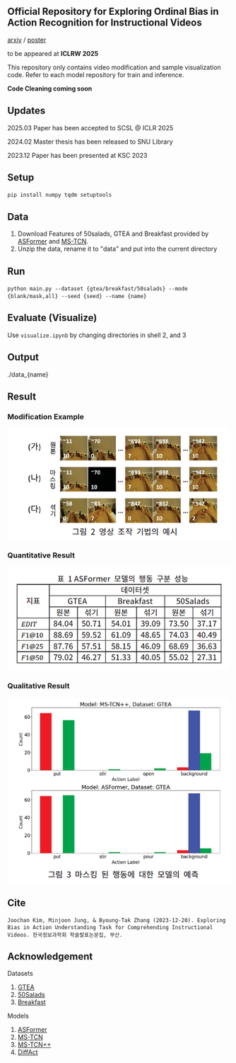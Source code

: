 ## Official Repository for **Exploring Ordinal Bias in Action Recognition for Instructional Videos**

[arxiv](https://arxiv.org/abs/2504.06580) / [poster](https://tikatoka.github.io/data/32.pdf)

to be appeared at **ICLRW 2025**

This repository only contains video modification and sample visualization code. Refer to each model repository for train and inference.

**Code Cleaning coming soon**

## Updates
2025.03 Paper has been accepted to SCSL @ ICLR 2025

2024.02 Master thesis has been released to SNU Library

2023.12 Paper has been presented at KSC 2023

## Setup
`pip install numpy tqdm setuptools`

## Data
1. Download Features of 50salads, GTEA and Breakfast provided by [ASFormer](https://github.com/ChinaYi/ASFormer) and [MS-TCN](https://github.com/yabufarha/ms-tcn).
2. Unzip the data, rename it to "data" and put into the current directory

## Run
`python main.py --dataset {gtea/breakfast/50salads} --mode {blank/mask,all} --seed {seed} --name {name}`

## Evaluate (Visualize)
Use `visualize.ipynb` by changing directories in shell 2, and 3

## Output
./data_{name}

## Result
### Modification Example
![Modification](images/modification.png)
### Quantitative Result
![Quantitative](images/quantitative.png)
### Qualitative Result
![Qualitative](images/qualitative.png)

## Cite
```
Joochan Kim, Minjoon Jung, & Byoung-Tak Zhang (2023-12-20). Exploring Bias in Action Understanding Task for Comprehending Instructional Videos. 한국정보과학회 학술발표논문집, 부산.
```

## Acknowledgement
Datasets
1. [GTEA](https://cbs.ic.gatech.edu/fpv/)
2. [50Salads](https://cvip.computing.dundee.ac.uk/datasets/foodpreparation/50salads/)
3. [Breakfast](https://serre-lab.clps.brown.edu/resource/breakfast-actions-dataset/)

Models
1. [ASFormer](https://github.com/ChinaYi/ASFormer)
2. [MS-TCN](https://github.com/yabufarha/ms-tcn)
3. [MS-TCN++](https://github.com/sj-li/MS-TCN2)
4. [DiffAct](https://github.com/Finspire13/DiffAct)
